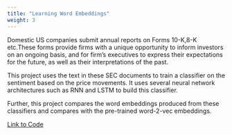 ```yaml
---
title: "Learning Word Embeddings"
weight: 3
---
```



Domestic US companies submit annual reports on Forms 10-K,8-K etc.These forms provide firms with a unique opportunity to inform investors on an ongoing basis, and for firm’s executives to express their expectations for the future, as well as their interpretations of the past.

This project uses the text in these SEC documents to train a classifier on the sentiment based on the price movements. It uses several neural network architectures such as RNN and LSTM to build this classifier.

Further, this project compares the word embeddings produced from these classifiers and compares with the pre-trained word-2-vec embeddings.

[Link to Code](https://github.com/siddhantmaharana/learning-word-embeddings-from-SEC-documents)
